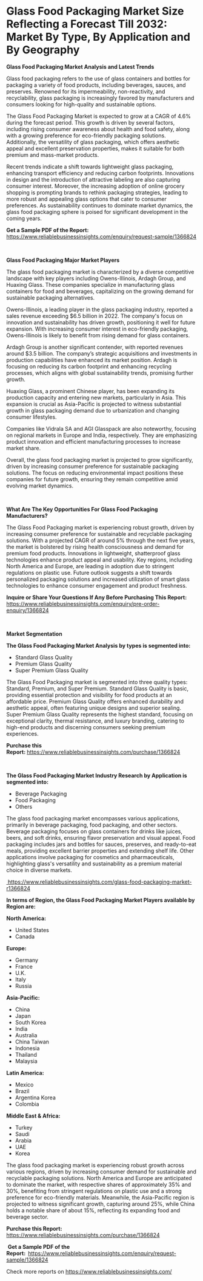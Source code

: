 <p><h1>Glass Food Packaging Market Size Reflecting a Forecast Till 2032: Market By Type, By Application and By Geography</h1></p><p><strong>Glass Food Packaging Market Analysis and Latest Trends</strong></p>
<p><p>Glass food packaging refers to the use of glass containers and bottles for packaging a variety of food products, including beverages, sauces, and preserves. Renowned for its impermeability, non-reactivity, and recyclability, glass packaging is increasingly favored by manufacturers and consumers looking for high-quality and sustainable options. </p><p>The Glass Food Packaging Market is expected to grow at a CAGR of 4.6% during the forecast period. This growth is driven by several factors, including rising consumer awareness about health and food safety, along with a growing preference for eco-friendly packaging solutions. Additionally, the versatility of glass packaging, which offers aesthetic appeal and excellent preservation properties, makes it suitable for both premium and mass-market products.</p><p>Recent trends indicate a shift towards lightweight glass packaging, enhancing transport efficiency and reducing carbon footprints. Innovations in design and the introduction of attractive labeling are also capturing consumer interest. Moreover, the increasing adoption of online grocery shopping is prompting brands to rethink packaging strategies, leading to more robust and appealing glass options that cater to consumer preferences. As sustainability continues to dominate market dynamics, the glass food packaging sphere is poised for significant development in the coming years.</p></p>
<p><strong>Get a Sample PDF of the Report:&nbsp;</strong> <a href="https://www.reliablebusinessinsights.com/enquiry/request-sample/1366824?utm_campaign=2629&utm_medium=2&utm_source=Github&utm_content=ia&utm_term=22032025&utm_id=glass-food-packaging">https://www.reliablebusinessinsights.com/enquiry/request-sample/1366824</a></p>
<p>&nbsp;</p>
<p><strong>Glass Food Packaging Major Market Players</strong></p>
<p><p>The glass food packaging market is characterized by a diverse competitive landscape with key players including Owens-Illinois, Ardagh Group, and Huaxing Glass. These companies specialize in manufacturing glass containers for food and beverages, capitalizing on the growing demand for sustainable packaging alternatives.</p><p>Owens-Illinois, a leading player in the glass packaging industry, reported a sales revenue exceeding $6.5 billion in 2022. The company's focus on innovation and sustainability has driven growth, positioning it well for future expansion. With increasing consumer interest in eco-friendly packaging, Owens-Illinois is likely to benefit from rising demand for glass containers.</p><p>Ardagh Group is another significant contender, with reported revenues around $3.5 billion. The company’s strategic acquisitions and investments in production capabilities have enhanced its market position. Ardagh is focusing on reducing its carbon footprint and enhancing recycling processes, which aligns with global sustainability trends, promising further growth.</p><p>Huaxing Glass, a prominent Chinese player, has been expanding its production capacity and entering new markets, particularly in Asia. This expansion is crucial as Asia-Pacific is projected to witness substantial growth in glass packaging demand due to urbanization and changing consumer lifestyles.</p><p>Companies like Vidrala SA and AGI Glasspack are also noteworthy, focusing on regional markets in Europe and India, respectively. They are emphasizing product innovation and efficient manufacturing processes to increase market share.</p><p>Overall, the glass food packaging market is projected to grow significantly, driven by increasing consumer preference for sustainable packaging solutions. The focus on reducing environmental impact positions these companies for future growth, ensuring they remain competitive amid evolving market dynamics.</p></p>
<p>&nbsp;</p>
<p><strong>What Are The Key Opportunities For Glass Food Packaging Manufacturers?</strong></p>
<p><p>The Glass Food Packaging market is experiencing robust growth, driven by increasing consumer preference for sustainable and recyclable packaging solutions. With a projected CAGR of around 5% through the next five years, the market is bolstered by rising health consciousness and demand for premium food products. Innovations in lightweight, shatterproof glass technologies enhance product appeal and usability. Key regions, including North America and Europe, are leading in adoption due to stringent regulations on plastic use. Future outlook suggests a shift towards personalized packaging solutions and increased utilization of smart glass technologies to enhance consumer engagement and product freshness.</p></p>
<p><strong>Inquire or Share Your Questions If Any Before Purchasing This Report:</strong> <a href="https://www.reliablebusinessinsights.com/enquiry/pre-order-enquiry/1366824?utm_campaign=2629&utm_medium=2&utm_source=Github&utm_content=ia&utm_term=22032025&utm_id=glass-food-packaging">https://www.reliablebusinessinsights.com/enquiry/pre-order-enquiry/1366824</a></p>
<p>&nbsp;</p>
<p><strong>Market Segmentation</strong></p>
<p><strong>The Glass Food Packaging Market Analysis by types is segmented into:</strong></p>
<p><ul><li>Standard Glass Quality</li><li>Premium Glass Quality</li><li>Super Premium Glass Quality</li></ul></p>
<p><p>The Glass Food Packaging market is segmented into three quality types: Standard, Premium, and Super Premium. Standard Glass Quality is basic, providing essential protection and visibility for food products at an affordable price. Premium Glass Quality offers enhanced durability and aesthetic appeal, often featuring unique designs and superior sealing. Super Premium Glass Quality represents the highest standard, focusing on exceptional clarity, thermal resistance, and luxury branding, catering to high-end products and discerning consumers seeking premium experiences.</p></p>
<p><strong>Purchase this Report:&nbsp;</strong><a href="https://www.reliablebusinessinsights.com/purchase/1366824?utm_campaign=2629&utm_medium=2&utm_source=Github&utm_content=ia&utm_term=22032025&utm_id=glass-food-packaging">https://www.reliablebusinessinsights.com/purchase/1366824</a></p>
<p>&nbsp;</p>
<p><strong>The Glass Food Packaging Market Industry Research by Application is segmented into:</strong></p>
<p><ul><li>Beverage Packaging</li><li>Food Packaging</li><li>Others</li></ul></p>
<p><p>The glass food packaging market encompasses various applications, primarily in beverage packaging, food packaging, and other sectors. Beverage packaging focuses on glass containers for drinks like juices, beers, and soft drinks, ensuring flavor preservation and visual appeal. Food packaging includes jars and bottles for sauces, preserves, and ready-to-eat meals, providing excellent barrier properties and extending shelf life. Other applications involve packaging for cosmetics and pharmaceuticals, highlighting glass's versatility and sustainability as a premium material choice in diverse markets.</p></p>
<p><a href="https://www.reliablebusinessinsights.com/glass-food-packaging-market-r1366824?utm_campaign=2629&utm_medium=2&utm_source=Github&utm_content=ia&utm_term=22032025&utm_id=glass-food-packaging">&nbsp;https://www.reliablebusinessinsights.com/glass-food-packaging-market-r1366824</a></p>
<p><strong>In terms of Region, the Glass Food Packaging Market Players available by Region are:</strong></p>
<p>
    <p> <strong> North America: </strong>
        <ul>
            <li>United States</li>
            <li>Canada</li>
        </ul>
        </p> 
    <p> <strong> Europe: </strong>
        <ul>
            <li>Germany</li>
            <li>France</li>
            <li>U.K.</li>
            <li>Italy</li>
            <li>Russia</li>
        </ul>
        </p> 
    <p> <strong> Asia-Pacific: </strong>
        <ul>
            <li>China</li>
            <li>Japan</li>
            <li>South Korea</li>
            <li>India</li>
            <li>Australia</li>
            <li>China Taiwan</li>
            <li>Indonesia</li>
            <li>Thailand</li>
            <li>Malaysia</li>
        </ul>
        </p> 
    <p> <strong> Latin America: </strong>
        <ul>
            <li>Mexico</li>
            <li>Brazil</li>
            <li>Argentina Korea</li>
            <li>Colombia</li>
        </ul>
        </p> 
    <p> <strong> Middle East & Africa: </strong>
        <ul>
            <li>Turkey</li>
            <li>Saudi</li>
            <li>Arabia</li>
            <li>UAE</li>
            <li>Korea</li>
        </ul>
    </p>
    </p>
<p><p>The glass food packaging market is experiencing robust growth across various regions, driven by increasing consumer demand for sustainable and recyclable packaging solutions. North America and Europe are anticipated to dominate the market, with respective shares of approximately 35% and 30%, benefiting from stringent regulations on plastic use and a strong preference for eco-friendly materials. Meanwhile, the Asia-Pacific region is projected to witness significant growth, capturing around 25%, while China holds a notable share of about 15%, reflecting its expanding food and beverage sector.</p></p>
<p><strong>Purchase this Report: </strong><a href="https://www.reliablebusinessinsights.com/purchase/1366824?utm_campaign=2629&utm_medium=2&utm_source=Github&utm_content=ia&utm_term=22032025&utm_id=glass-food-packaging">https://www.reliablebusinessinsights.com/purchase/1366824</a></p>
<p>&nbsp;<strong>Get a Sample PDF of the Report:&nbsp;&nbsp;</strong><a href="https://www.reliablebusinessinsights.com/enquiry/request-sample/1366824?utm_campaign=2629&utm_medium=2&utm_source=Github&utm_content=ia&utm_term=22032025&utm_id=glass-food-packaging">https://www.reliablebusinessinsights.com/enquiry/request-sample/1366824</a></p>
<p><strong></strong></p>
<p>Check more reports on <a href="https://www.reliablebusinessinsights.com/?utm_campaign=2629&utm_medium=2&utm_source=Github&utm_content=ia&utm_term=22032025&utm_id=glass-food-packaging">https://www.reliablebusinessinsights.com/</a></p>